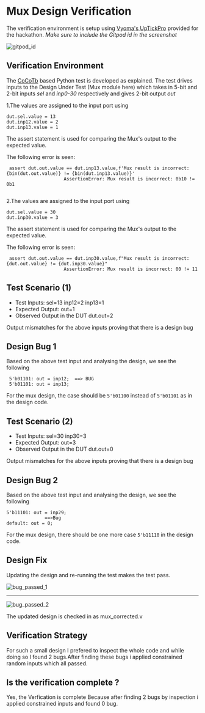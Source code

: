 # Mux Design Verification

The verification environment is setup using [Vyoma's UpTickPro](https://vyomasystems.com) provided for the hackathon.
*Make sure to include the Gitpod id in the screenshot*

![gitpod_id](https://user-images.githubusercontent.com/56909326/181591542-ec5ab634-d09e-4cf0-8c2e-0a76247618ba.png)



## Verification Environment

The [CoCoTb](https://www.cocotb.org/) based Python test is developed as explained. The test drives inputs to the Design Under Test (Mux module here) which takes in 5-bit and 2-bit inputs *sel* and *inp0-30* respectively and gives 2-bit output *out*

1.The values are assigned to the input port using 
```
dut.sel.value = 13
dut.inp12.value = 2
dut.inp13.value = 1
```
The assert statement is used for comparing the Mux's output to the expected value.

The following error is seen:
```
 assert dut.out.value == dut.inp13.value,f'Mux result is incorrect: {bin(dut.out.value)} != {bin(dut.inp13.value)}'
                     AssertionError: Mux result is incorrect: 0b10 != 0b1
                     
```

2.The values are assigned to the input port using 
```
dut.sel.value = 30
dut.inp30.value = 3

```
The assert statement is used for comparing the Mux's output to the expected value.

The following error is seen:
```
 assert dut.out.value == dut.inp30.value,f"Mux result is incorrect: {dut.out.value} != {dut.inp30.value}"
                     AssertionError: Mux result is incorrect: 00 != 11

```

## Test Scenario **(1)**
- Test Inputs: sel=13 inp12=2 inp13=1
- Expected Output: out=1
- Observed Output in the DUT dut.out=2

Output mismatches for the above inputs proving that there is a design bug

## Design Bug 1
Based on the above test input and analysing the design, we see the following

```
 5'b01101: out = inp12;  ==> BUG
 5'b01101: out = inp13; 
```
For the mux design, the case should be ``5'b01100`` instead of ``5'b01101`` as in the design code.

## Test Scenario **(2)**
- Test Inputs: sel=30 inp30=3
- Expected Output: out=3
- Observed Output in the DUT dut.out=0

Output mismatches for the above inputs proving that there is a design bug

## Design Bug 2
Based on the above test input and analysing the design, we see the following

```
5'b11101: out = inp29;
              ==>Bug
default: out = 0; 
```
For the mux design, there should be one more case ``5'b11110`` in the design code.

## Design Fix
Updating the design and re-running the test makes the test pass.

![bug_passed_1](https://user-images.githubusercontent.com/56909326/180762425-89923095-c773-4be1-bed9-a1663103e27d.png)
_________________________________________________________________________________________________________________________________
![bug_passed_2](https://user-images.githubusercontent.com/56909326/180759632-6e51546a-3e7c-4ad6-b506-7576c8bdd1f1.png)


The updated design is checked in as mux_corrected.v

## Verification Strategy
For such a small design I prefered to inspect the whole code and while doing so I found 2 bugs.After finding these bugs i applied constrained random inputs which all passed.

## Is the verification complete ?
Yes, the Verfication is complete Because after finding 2 bugs by inspection i applied constrained inputs and found 0 bug.
